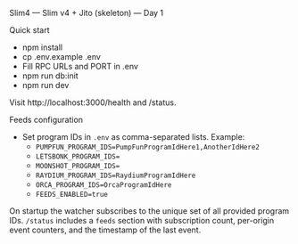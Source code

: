 Slim4 — Slim v4 + Jito (skeleton) — Day 1

Quick start

- npm install
- cp .env.example .env
- Fill RPC URLs and PORT in .env
- npm run db:init
- npm run dev

Visit http://localhost:3000/health and /status.

Feeds configuration

- Set program IDs in `.env` as comma-separated lists. Example:
  - `PUMPFUN_PROGRAM_IDS=PumpFunProgramIdHere1,AnotherIdHere2`
  - `LETSBONK_PROGRAM_IDS=`
  - `MOONSHOT_PROGRAM_IDS=`
  - `RAYDIUM_PROGRAM_IDS=RaydiumProgramIdHere`
  - `ORCA_PROGRAM_IDS=OrcaProgramIdHere`
  - `FEEDS_ENABLED=true`

On startup the watcher subscribes to the unique set of all provided program IDs. `/status` includes a `feeds` section with subscription count, per-origin event counters, and the timestamp of the last event.
